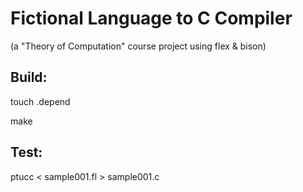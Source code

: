 # Fictional Language to C Compiler 
 (a "Theory of Computation" course project using flex & bison)

## Build:

  touch .depend
  
  make

## Test:

  ptucc < sample001.fl > sample001.c
